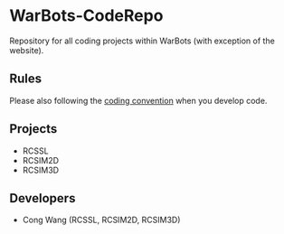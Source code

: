 WarBots-CodeRepo
================

Repository for all coding projects within WarBots (with exception of the website).

Rules
-----
Please also following the [coding convention](https://github.com/uWaterloo-IEEE-StudentBranch/WarBots-CodeRepo/blob/master/CodingConvention.md) when you develop code.

Projects
--------
+ RCSSL
+ RCSIM2D
+ RCSIM3D

Developers
----------
+ Cong Wang (RCSSL, RCSIM2D, RCSIM3D)
